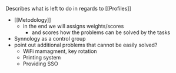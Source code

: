 Describes what is left to do in regards to [[Profiles]]
- [[Metodology]]
  - in the end we will assigns weights/scores
    - and scores how the problems can be solved by the tasks
- Synnology as a control group
- point out additional problems that cannot be easily solved?
	- WiFi mamagment, key rotation
	- Printing system
	- Providing SSO
